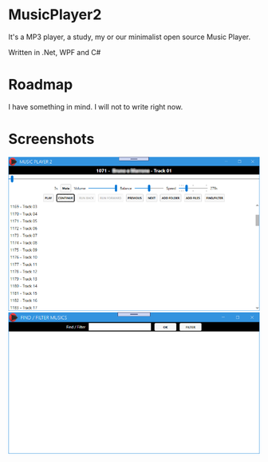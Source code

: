 # MusicPlayer2

It's a MP3 player, a study, my or our minimalist open source Music Player.

Written in .Net, WPF and C#

# Roadmap

I have something in mind. I will not to write right now.

# Screenshots

<div align="center">

<img alt="screenshot01" src="./docs/main.png">

<img alt="screenshot01" src="./docs/findFilter.png">

</div>
